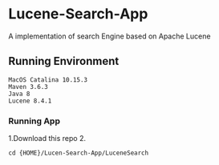 # Lucene-Search-App
A implementation of search Engine based on Apache Lucene

## Running Environment

```
MacOS Catalina 10.15.3
Maven 3.6.3
Java 8
Lucene 8.4.1
```

### Running App
1.Download this repo
2.
```shell
cd {HOME}/Lucen-Search-App/LuceneSearch
```

